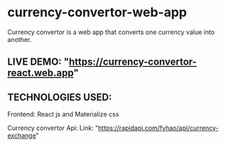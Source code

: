 # currency-convertor-web-app
Currency convertor is a web app that converts one currency value into another.

## LIVE DEMO: "https://currency-convertor-react.web.app"
  
## TECHNOLOGIES USED:
  
Frontend: React js and Materialize css
   
Currency convertor Api:
Link: "https://rapidapi.com/fyhao/api/currency-exchange"
